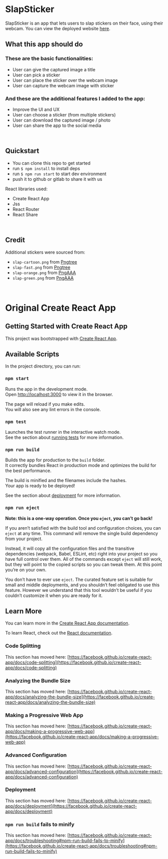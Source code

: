 # SlapSticker  
SlapSticker is an app that lets users to slap stickers on their face, using their webcam. You can view the deployed website [here](https://dissyulina.github.io/slapsticker-react/).  

## What this app should do  

### These are the basic functionalities:  

- User can give the captured image a title  
- User can pick a sticker  
- User can place the sticker over the webcam image  
- User can capture the webcam image with sticker  

### And these are the additional features I added to the app:  

- Improve the UI and UX  
- User can choose a sticker (from multiple stickers)  
- User can download the captured image / photo  
- User can share the app to the social media  


<br/>   

## Quickstart  

- You can clone this repo to get started  
- run `$ npm install` to install deps  
- run `$ npm run start` to start dev environment  
- push it to github or gitlab to share it with us  

React libraries used:  
- Create React App  
- Jss  
- React Router  
- React Share

<br/>  

## Credit  
Additional stickers were sourced from:
- `slap-cartoon.png` from [Pngtree](https://pngtree.com/element/down?id=NDU5NjY1Ng==&type=1&time=1648205516&token=Yjk5ODk1ZmQ1MjcxMGIwNDEzMDY4Y2UxNzg3OGIxNGI=)  
- `slap-fast.png` from [Pngtree](https://pngtree.com/freepng/fan-ear-light-cartoon-gesture_4596656.html)  
- `slap-orange.png` from [PngAAA](https://www.pngaaa.com/detail/2073428)  
- `slap-green.png` from [PngAAA](https://www.pngaaa.com/detail/2073514)  

<br/>  

# Original Create React App

## Getting Started with Create React App

This project was bootstrapped with [Create React App](https://github.com/facebook/create-react-app).

## Available Scripts

In the project directory, you can run:

### `npm start`

Runs the app in the development mode.\
Open [http://localhost:3000](http://localhost:3000) to view it in the browser.

The page will reload if you make edits.\
You will also see any lint errors in the console.

### `npm test`

Launches the test runner in the interactive watch mode.\
See the section about [running tests](https://facebook.github.io/create-react-app/docs/running-tests) for more information.

### `npm run build`

Builds the app for production to the `build` folder.\
It correctly bundles React in production mode and optimizes the build for the best performance.

The build is minified and the filenames include the hashes.\
Your app is ready to be deployed!

See the section about [deployment](https://facebook.github.io/create-react-app/docs/deployment) for more information.

### `npm run eject`

**Note: this is a one-way operation. Once you `eject`, you can’t go back!**

If you aren’t satisfied with the build tool and configuration choices, you can `eject` at any time. This command will remove the single build dependency from your project.

Instead, it will copy all the configuration files and the transitive dependencies (webpack, Babel, ESLint, etc) right into your project so you have full control over them. All of the commands except `eject` will still work, but they will point to the copied scripts so you can tweak them. At this point you’re on your own.

You don’t have to ever use `eject`. The curated feature set is suitable for small and middle deployments, and you shouldn’t feel obligated to use this feature. However we understand that this tool wouldn’t be useful if you couldn’t customize it when you are ready for it.

## Learn More

You can learn more in the [Create React App documentation](https://facebook.github.io/create-react-app/docs/getting-started).

To learn React, check out the [React documentation](https://reactjs.org/).

### Code Splitting

This section has moved here: [https://facebook.github.io/create-react-app/docs/code-splitting](https://facebook.github.io/create-react-app/docs/code-splitting)

### Analyzing the Bundle Size

This section has moved here: [https://facebook.github.io/create-react-app/docs/analyzing-the-bundle-size](https://facebook.github.io/create-react-app/docs/analyzing-the-bundle-size)

### Making a Progressive Web App

This section has moved here: [https://facebook.github.io/create-react-app/docs/making-a-progressive-web-app](https://facebook.github.io/create-react-app/docs/making-a-progressive-web-app)

### Advanced Configuration

This section has moved here: [https://facebook.github.io/create-react-app/docs/advanced-configuration](https://facebook.github.io/create-react-app/docs/advanced-configuration)

### Deployment

This section has moved here: [https://facebook.github.io/create-react-app/docs/deployment](https://facebook.github.io/create-react-app/docs/deployment)

### `npm run build` fails to minify

This section has moved here: [https://facebook.github.io/create-react-app/docs/troubleshooting#npm-run-build-fails-to-minify](https://facebook.github.io/create-react-app/docs/troubleshooting#npm-run-build-fails-to-minify)
